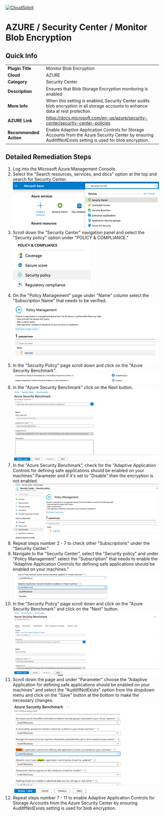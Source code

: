 [![CloudSploit](https://cloudsploit.com/img/logo-new-big-text-100.png "CloudSploit")](https://cloudsploit.com)

# AZURE / Security Center / Monitor Blob Encryption

## Quick Info

| | |
|-|-|
| **Plugin Title** | Monitor Blob Encryption |
| **Cloud** | AZURE |
| **Category** | Security Center |
| **Description** | Ensures that Blob Storage Encryption monitoring is enabled |
| **More Info** | When this setting is enabled, Security Center audits blob encryption in all storage accounts to enhance data at rest protection. |
| **AZURE Link** | https://docs.microsoft.com/en-us/azure/security-center/security-center-policies |
| **Recommended Action** | Enable Adaptive Application Controls for Storage Accounts from the Azure Security Center by ensuring AuditIfNotExists setting is used for blob encryption. |

## Detailed Remediation Steps

1. Log into the Microsoft Azure Management Console.
2. Select the "Search resources, services, and docs" option at the top and search for Security Center. </br> <img src="/resources/azure/securitycenter/monitor-blob-encryption/step2.png"/>
3. Scroll down the "Security Center" navigation panel and select the "Security policy" option under "POLICY & COMPLIANCE."</br> <img src="/resources/azure/securitycenter/monitor-blob-encryption/step3.png"/>
4. On the "Policy Management" page under "Name" column select the "Subscription Name" that needs to be verified.</br> <img src="/resources/azure/securitycenter/monitor-blob-encryption/step4.png"/>
5. In the "Security Policy" page scroll down and click on the "Azure Security Benchmark".</br> <img src="/resources/azure/securitycenter/monitor-blob-encryption/step5.png"/>
6. In the "Azure Security Benchmark" click on the Next button.</br> <img src="/resources/azure/securitycenter/monitor-blob-encryption/step6.png"/>
7. In the "Azure Security Benchmark", check for the "Adaptive Application Controls for defining safe applications should be enabled on your machines" Parameter and if it's set to "Disable" then the encryption is not enabled.</br> <img src="/resources/azure/securitycenter/monitor-blob-encryption/step7.png"/>
8. Repeat steps number 2 - 7 to check other "Subscriptions" under the "Security Center."</br>
9. Navigate to the "Security Center", select the "Security policy" and under "Policy Management" select the "Subscription" that needs to enable the "Adaptive Application  Controls for defining safe applications should be enabled on your machines."</br> <img src="/resources/azure/securitycenter/monitor-blob-encryption/step9.png"/>
10. In the "Security Policy" page scroll down and click on the "Azure Security Benchmark" and click on the "Next" button. </br> <img src="/resources/azure/securitycenter/monitor-blob-encryption/step10.png"/>
11. Scroll down the page and under "Parameter" choose the "Adaptive Application for defining safe applications should be enabled on your machines" and select the "AuditIfNotExists" option from the dropdown menu and click on the "Save" button at the bottom to make the necessary changes.</br> <img src="/resources/azure/securitycenter/monitor-blob-encryption/step11.png"/>
12. Repeat steps number 7 - 11 to enable Adaptive Application Controls for Storage Accounts from the Azure Security Center by ensuring AuditIfNotExists setting is used for blob encryption.</br>
